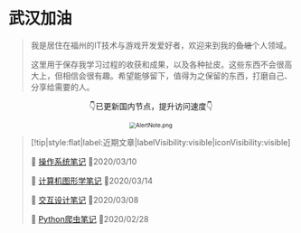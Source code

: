 # 武汉加油
> 我是居住在福州的IT技术与游戏开发爱好者，欢迎来到我的~~鱼塘~~个人领域。
>
> 这里用于保存我学习过程的收获和成果，以及各种扯皮。这些东西不会很高大上，但相信会很有趣。希望能够留下，值得为之保留的东西，打磨自己、分享给需要的人。

<div style="text-align:center;">
    <p>👇已更新国内节点，提升访问速度👇</p>
	<img src="https://i.loli.net/2020/03/15/SfO4loyag2CKZMd.png" alt="AlertNote.png" style="zoom:70%;" />
</div>


> [!tip|style:flat|label:近期文章|labelVisibility:visible|iconVisibility:visible]
>
> 📃 [操作系统笔记](/zh-cn/operatingSystem/1.作业调度.md) 📅2020/03/10
>
> 📃 [计算机图形学笔记](/zh-cn/graphics/1.README.md) 📅2020/03/14
>
> 📃 [交互设计笔记](/zh-cn/interactionDesign/0.README.md) 📅2020/03/08
>
> 📃 [Python爬虫笔记](/zh-cn/pythonBot/1.README.md) 📅2020/02/28
> 


